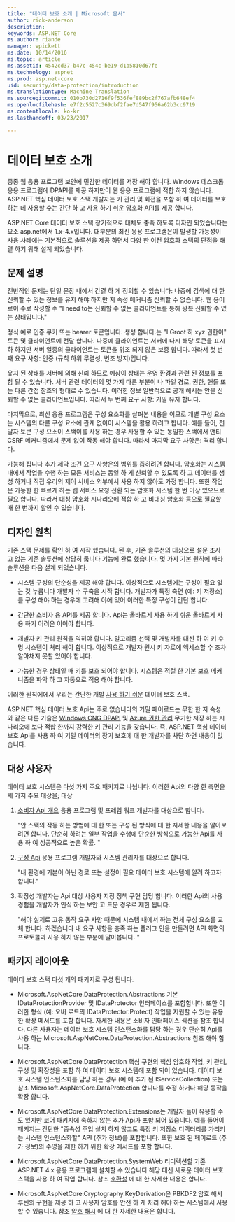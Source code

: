 ```yaml
---
title: "데이터 보호 소개 | Microsoft 문서"
author: rick-anderson
description: 
keywords: ASP.NET Core
ms.author: riande
manager: wpickett
ms.date: 10/14/2016
ms.topic: article
ms.assetid: 4542cd37-b47c-454c-be19-d1b5810d67fe
ms.technology: aspnet
ms.prod: asp.net-core
uid: security/data-protection/introduction
ms.translationtype: Machine Translation
ms.sourcegitcommit: 010b730d2716f9f536fef889bc2f767afb648ef4
ms.openlocfilehash: e7f2c5527c369dbf2fae7d547f956a62b3cc9719
ms.contentlocale: ko-kr
ms.lasthandoff: 03/23/2017

---
```

# <a name="introduction-to-data-protection"></a>데이터 보호 소개

종종 웹 응용 프로그램 보안에 민감한 데이터를 저장 해야 합니다. Windows 데스크톱 응용 프로그램에 DPAPI를 제공 하지만이 웹 응용 프로그램에 적합 하지 않습니다. ASP.NET 핵심 데이터 보호 스택 개발자는 키 관리 및 회전을 포함 하 여 데이터를 보호 하는 데 사용할 수는 간단 하 고 사용 하기 쉬운 암호화 API를 제공 합니다.

ASP.NET Core 데이터 보호 스택 장기적으로 대체도 충족 하도록 디자인 되었습니다는 <machineKey> 요소 asp.net에서 1.x-4.x입니다. 대부분의 최신 응용 프로그램은이 발생할 가능성이 사용 사례에는 기본적으로 솔루션을 제공 하면서 다양 한 이전 암호화 스택의 단점을 해결 하기 위해 설계 되었습니다.

## <a name="problem-statement"></a>문제 설명

전반적인 문제는 단일 문장 내에서 간결 하 게 정의할 수 있습니다: 나중에 검색에 대 한 신뢰할 수 있는 정보를 유지 해야 하지만 지 속성 메커니즘 신뢰할 수 없습니다. 웹 용어로이 수로 작성할 수 "I need to는 신뢰할 수 없는 클라이언트를 통해 왕복 신뢰할 수 있는 상태입니다."

정식 예로 인증 쿠키 또는 bearer 토큰입니다. 생성 합니다.는 "I Groot 하 xyz 권한이" 토큰 및 클라이언트에 전달 합니다. 나중에 클라이언트는 서버에 다시 해당 토큰을 표시 하 하지만 서버 일종의 클라이언트는 토큰을 위조 되지 않은 보증 합니다. 따라서 첫 번째 요구 사항: 인증 (규칙 하위 무결성, 변조 방지)입니다.

유지 된 상태를 서버에 의해 신뢰 하므로 예상이 상태는 운영 환경과 관련 된 정보를 포함 될 수 있습니다. 서버 관련 데이터의 몇 가지 다른 부분이 나 파일 경로, 권한, 핸들 또는 다른 간접 참조의 형태로 수 있습니다. 이러한 정보 일반적으로 공개 해서는 안을 신뢰할 수 없는 클라이언트입니다. 따라서 두 번째 요구 사항: 기밀 유지 합니다.

마지막으로, 최신 응용 프로그램은 구성 요소화를 살펴본 내용을 이므로 개별 구성 요소는 시스템의 다른 구성 요소에 관계 없이이 시스템을 활용 하려고 합니다. 예를 들어, 전달자 토큰 구성 요소이 스택이를 사용 하는 경우 사용할 수 있는 동일한 스택에서 앤티 CSRF 메커니즘에서 문제 없이 작동 해야 합니다. 따라서 마지막 요구 사항은: 격리 합니다.

가능해 집니다 추가 제약 조건 요구 사항은의 범위를 좁히려면 합니다. 암호화는 시스템 내에서 작업을 수행 하는 모든 서비스는 동일 하 게 신뢰할 수 있도록 하 고 데이터를 생성 하거나 직접 우리의 제어 서비스 외부에서 사용 하지 않아도 가정 합니다. 또한 작업은 가능한 한 빠르게 하는 웹 서비스 요청 전환 되는 암호화 시스템 한 번 이상 있으므로 필요 합니다. 따라서 대칭 암호화 시나리오에 적합 하 고 비대칭 암호화 등으로 필요할 때 한 번까지 할인 수 있습니다.

## <a name="design-philosophy"></a>디자인 원칙

기존 스택 문제를 확인 하 여 시작 했습니다. 된 후, 기존 솔루션의 대상으로 설문 조사 고 없는 기존 솔루션에 상당히 둡니다 기능에 완료 했습니다. 몇 가지 기본 원칙에 따라 솔루션을 다음 설계 되었습니다.

* 시스템 구성의 단순성을 제공 해야 합니다. 이상적으로 시스템에는 구성이 필요 없는 것 누릅니다 개발자 수 구축을 시작 합니다. 개발자가 특정 측면 (예: 키 저장소)를 구성 해야 하는 경우에 고려해 야에 있어 이러한 특정 구성이 간단 합니다.

* 간단한 소비자 용 API를 제공 합니다. Api는 올바르게 사용 하기 쉬운 올바르게 사용 하기 어려운 이어야 합니다.

* 개발자 키 관리 원칙을 익혀야 합니다. 알고리즘 선택 및 개발자를 대신 하 여 키 수명 시스템이 처리 해야 합니다. 이상적으로 개발자 원시 키 자료에 액세스할 수 조차 알아채지 못할 있어야 합니다.

* 가능한 경우 상태일 때 키를 보호 되어야 합니다. 시스템은 적절 한 기본 보호 메커니즘을 파악 하 고 자동으로 적용 해야 합니다.

이러한 원칙에에서 우리는 간단한 개발 [사용 하기 쉬운](using-data-protection.md) 데이터 보호 스택.

ASP.NET 핵심 데이터 보호 Api는 주로 없습니다의 기밀 페이로드는 무한 한 지 속성. 와 같은 다른 기술은 [Windows CNG DPAPI](https://msdn.microsoft.com/en-us/library/windows/desktop/hh706794%28v=vs.85%29.aspx) 및 [Azure 권한 관리](https://technet.microsoft.com/en-us/library/jj585024.aspx) 무기한 저장 하는 시나리오에 보다 적합 한까지 강력한 키 관리 기능을 갖습니다. 즉, ASP.NET 핵심 데이터 보호 Api를 사용 하 여 기밀 데이터의 장기 보호에 대 한 개발자를 차단 하면 내용이 없습니다.

## <a name="audience"></a>대상 사용자

데이터 보호 시스템은 다섯 가지 주요 패키지로 나뉩니다. 이러한 Api의 다양 한 측면을 세 가지 주요 대상을; 대상

1. [소비자 Api 개요](consumer-apis/overview.md) 응용 프로그램 및 프레임 워크 개발자를 대상으로 합니다.

   "안 스택의 작동 하는 방법에 대 한 또는 구성 된 방식에 대 한 자세한 내용을 알아보려면 합니다. 단순히 하려는 일부 작업을 수행에 단순한 방식으로 가능한 Api를 사용 하 여 성공적으로 높은 확률. "

2. [구성 Api](configuration/overview.md) 응용 프로그램 개발자와 시스템 관리자를 대상으로 합니다.

   "내 환경에 기본이 아닌 경로 또는 설정이 필요 데이터 보호 시스템에 알려 하고자 합니다."

3. 확장성 개발자는 Api 대상 사용자 지정 정책 구현 담당 합니다. 이러한 Api의 사용 경험을 개발자가 인식 하는 보안 고 드문 경우로 제한 됩니다.

   "해야 실제로 고유 동작 요구 사항 때문에 시스템 내에서 하는 전체 구성 요소를 교체 합니다. 하겠습니다 내 요구 사항을 충족 하는 플러그 인을 만들려면 API 화면의 프로토콜과 사용 하지 않는 부분에 알아봅니다. "

## <a name="package-layout"></a>패키지 레이아웃

데이터 보호 스택 다섯 개의 패키지로 구성 됩니다.

* Microsoft.AspNetCore.DataProtection.Abstractions 기본 IDataProtectionProvider 및 IDataProtector 인터페이스를 포함합니다. 또한 이러한 형식 (예: 오버 로드의 IDataProtector.Protect) 작업을 지원할 수 있는 유용한 확장 메서드를 포함 합니다. 자세한 내용은 소비자 인터페이스 섹션을 참조 합니다. 다른 사용자는 데이터 보호 시스템 인스턴스화를 담당 하는 경우 단순히 Api를 사용 하는 Microsoft.AspNetCore.DataProtection.Abstractions 참조 해야 합니다.

* Microsoft.AspNetCore.DataProtection 핵심 구현의 핵심 암호화 작업, 키 관리, 구성 및 확장성을 포함 하 여 데이터 보호 시스템에 포함 되어 있습니다. 데이터 보호 시스템 인스턴스화를 담당 하는 경우 (예:에 추가 된 IServiceCollection) 또는 참조 Microsoft.AspNetCore.DataProtection 합니다를 수정 하거나 해당 동작을 확장 합니다.

* Microsoft.AspNetCore.DataProtection.Extensions는 개발자 들이 유용할 수도 있지만 코어 패키지에 속하지 않는 추가 Api가 포함 되어 있습니다. 예를 들어이 패키지는 간단한 "종속성 주입 설치 하지 않고도 특정 키 저장소 디렉터리를 가리키는 시스템 인스턴스화할" API (추가 정보)를 포함합니다. 또한 보호 된 페이로드 (추가 정보)의 수명을 제한 하기 위한 확장 메서드를 포함 합니다.

* Microsoft.AspNetCore.DataProtection.SystemWeb 리디렉션할 기존 ASP.NET 4.x 응용 프로그램에 설치할 수 있습니다 해당 <machineKey> 대신 새로운 데이터 보호 스택을 사용 하 여 작업 합니다. 참조 [호환성](compatibility/replacing-machinekey.md#compatibility-replacing-machinekey) 에 대 한 자세한 내용은 합니다.

* Microsoft.AspNetCore.Cryptography.KeyDerivation은 PBKDF2 암호 해시 루틴의 구현을 제공 하 고 사용자 암호를 안전 하 게 처리 해야 하는 시스템에서 사용할 수 있습니다. 참조 [암호 해시](consumer-apis/password-hashing.md) 에 대 한 자세한 내용은 합니다.

